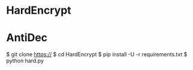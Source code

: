 # HardEncrypt
# AntiDec

$ git clone [https://](https://github.com/shinoby10/HardEncrypt)
$ cd HardEncrypt
$ pip install -U -r requirements.txt
$ python hard.py

